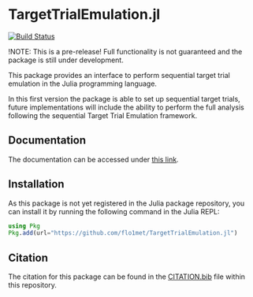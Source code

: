 # TargetTrialEmulation.jl

[![Build Status](https://github.com/flo1met/TargetTrialEmulation.jl/workflows/CI/badge.svg)](https://github.com/flo1met/TargetTrialEmulation.jl/actions)


!NOTE: This is a pre-release! Full functionality is not guaranteed and the package is still under development.

This package provides an interface to perform sequential target trial emulation in the Julia programming language.

In this first version the package is able to set up sequential target trials, future implementations will include the ability to perform the full analysis following the sequential Target Trial Emulation framework.

## Documentation
The documentation can be accessed under [this link](https://flo1met.github.io/TargetTrialEmulation.jl/).

## Installation
As this package is not yet registered in the Julia package repository, you can install it by running the following command in the Julia REPL:
```julia
using Pkg
Pkg.add(url="https://github.com/flo1met/TargetTrialEmulation.jl")
```

## Citation
The citation for this package can be found in the [CITATION.bib](CITATION.bib) file within this repository.


